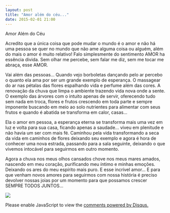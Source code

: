 ```yaml
---
layout: post
title: "Amor além do céu..."
date: 2015-02-01 21:00
---
```


<p class="txt-post">
Amor Além do Céu

Acredito que a única coisa que pode mudar o mundo é o amor e não há uma pessoa se quer no mundo que não ame alguma coisa ou alguém, além do mais o amor é muito relativo!
Falo simplesmente do sentimento AMOR ha essência divida.
Sem olhar me percebe, sem falar me diz, sem me tocar me abraça, esse AMOR.
</p>

<p class="txt-post">
Vai além das pessoas...
Quando vejo borboletas dançando pelo ar percebo o quanto ela ama por ser um grande exemplo de esperança.
O massagear do ar nas pétalas das flores espalhando vida e perfume além das cores.
A renovação da chuva que limpa o ambiente trazendo vida nova onde a sente.
O exemplo das árvores com o intuito apenas de servir, oferecendo tudo sem nada em troca, flores e frutos crescendo em toda parte e sempre imponente buscando em meio ao solo nutrientes para alimentar com seus frutos e quando é abatida se transforma em calor, casas...
</p>

<p class="txt-post">
Ela o amor em pessoa, a esperança eterna se transforma mais uma vez em luz e volta para sua casa, ficando apenas a saudade... viveu em plenitude e não havia um ser com mais fé.
Caminhou pela vida transformando a seca da vida em caminhos de flores deixando seu exemplo e agora é hora de conhecer uma nova estrada, passando para a sala seguinte, deixando o que vivemos intocável para seguirmos em outro momento.
</p>

<p class="txt-post">
Agora a chuva nos meus olhos cansados chove nos meus mares amados, nascendo em meu coração, purificando meu íntimo e minhas emoções. Deixando os ares do meu espírito mais puro.
E esse incrível amor...
E para que venham novos amores para seguirmos com nossa história é preciso devolver nossas joias por um momento para que possamos crescer SEMPRE TODOS JUNTOS...
</p>

<img src="/public/img/posts/">

 <div id="disqus_thread"></div>
 
<script type="text/javascript">
    /* * * CONFIGURATION VARIABLES: EDIT BEFORE PASTING INTO YOUR WEBPAGE * * */
    var disqus_shortname = 'rafaeltavares'; // required: replace example with your forum shortname

    /* * * DON'T EDIT BELOW THIS LINE * * */
    (function() {
        var dsq = document.createElement('script'); dsq.type = 'text/javascript'; dsq.async = true;
        dsq.src = '//' + disqus_shortname + '.disqus.com/embed.js';
        (document.getElementsByTagName('head')[0] || document.getElementsByTagName('body')[0]).appendChild(dsq);
    })();
</script>
<noscript>Please enable JavaScript to view the <a href="https://disqus.com/?ref_noscript">comments powered by Disqus.</a></noscript>
    <script type="text/javascript">
/* * * CONFIGURATION VARIABLES: EDIT BEFORE PASTING INTO YOUR WEBPAGE * * */
var disqus_shortname = 'rafaeltavares'; // required: replace example with your forum shortname

/* * * DON'T EDIT BELOW THIS LINE * * */
(function () {
    var s = document.createElement('script'); s.async = true;
    s.type = 'text/javascript';
    s.src = '//' + disqus_shortname + '.disqus.com/count.js';
    (document.getElementsByTagName('HEAD')[0] || document.getElementsByTagName('BODY')[0]).appendChild(s);
}());
</script>